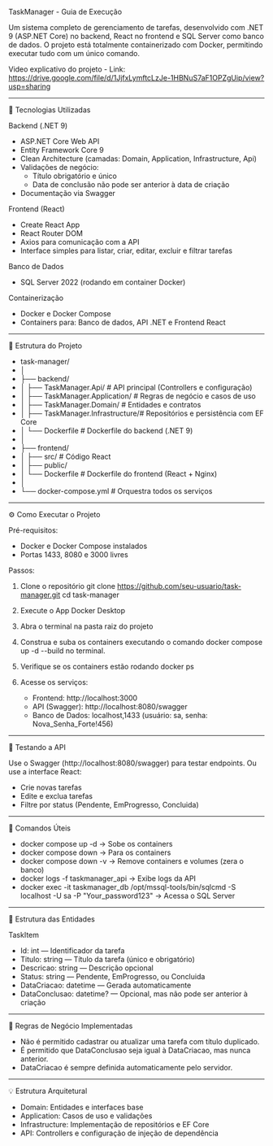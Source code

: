 TaskManager - Guia de Execução

Um sistema completo de gerenciamento de tarefas, desenvolvido com .NET 9 (ASP.NET Core) no backend, React no frontend e SQL Server como banco de dados.
O projeto está totalmente containerizado com Docker, permitindo executar tudo com um único comando.

Video explicativo do projeto - Link: https://drive.google.com/file/d/1JjfxLymftcLzJe-1HBNuS7aF1OPZgUip/view?usp=sharing

------------------------------------------------------------
🚀 Tecnologias Utilizadas

Backend (.NET 9)
- ASP.NET Core Web API
- Entity Framework Core 9
- Clean Architecture (camadas: Domain, Application, Infrastructure, Api)
- Validações de negócio:
  - Título obrigatório e único
  - Data de conclusão não pode ser anterior à data de criação
- Documentação via Swagger

Frontend (React)
- Create React App
- React Router DOM
- Axios para comunicação com a API
- Interface simples para listar, criar, editar, excluir e filtrar tarefas

Banco de Dados
- SQL Server 2022 (rodando em container Docker)

Containerização
- Docker e Docker Compose
- Containers para: Banco de dados, API .NET e Frontend React

------------------------------------------------------------
📂 Estrutura do Projeto

- task-manager/
- │
- ├── backend/
- │   ├── TaskManager.Api/           # API principal (Controllers e configuração)
- │   ├── TaskManager.Application/   # Regras de negócio e casos de uso
- │   ├── TaskManager.Domain/        # Entidades e contratos
- │   ├── TaskManager.Infrastructure/# Repositórios e persistência com EF Core
- │   └── Dockerfile                 # Dockerfile do backend (.NET 9)
- │
- ├── frontend/
- │   ├── src/                       # Código React
- │   ├── public/
- │   └── Dockerfile                 # Dockerfile do frontend (React + Nginx)
- │
- └── docker-compose.yml             # Orquestra todos os serviços

------------------------------------------------------------
⚙️ Como Executar o Projeto

Pré-requisitos:
- Docker e Docker Compose instalados
- Portas 1433, 8080 e 3000 livres

Passos:
1. Clone o repositório
   git clone https://github.com/seu-usuario/task-manager.git
   cd task-manager
2. Execute o App Docker Desktop

3. Abra o terminal na pasta raiz do projeto

4. Construa e suba os containers executando o comando
   docker compose up -d --build no terminal.

5. Verifique se os containers estão rodando
   docker ps

6. Acesse os serviços:
   - Frontend: http://localhost:3000
   - API (Swagger): http://localhost:8080/swagger
   - Banco de Dados: localhost,1433 (usuário: sa, senha: Nova_Senha_Forte!456)

------------------------------------------------------------
🧪 Testando a API

Use o Swagger (http://localhost:8080/swagger) para testar endpoints.
Ou use a interface React:
- Crie novas tarefas
- Edite e exclua tarefas
- Filtre por status (Pendente, EmProgresso, Concluida)

------------------------------------------------------------
🧰 Comandos Úteis

- docker compose up -d      -> Sobe os containers
- docker compose down       -> Para os containers
- docker compose down -v    -> Remove containers e volumes (zera o banco)
- docker logs -f taskmanager_api   -> Exibe logs da API
- docker exec -it taskmanager_db /opt/mssql-tools/bin/sqlcmd -S localhost -U sa -P "Your_password123"  -> Acessa o SQL Server

------------------------------------------------------------
🧩 Estrutura das Entidades

TaskItem
- Id: int — Identificador da tarefa
- Titulo: string — Título da tarefa (único e obrigatório)
- Descricao: string — Descrição opcional
- Status: string — Pendente, EmProgresso, ou Concluida
- DataCriacao: datetime — Gerada automaticamente
- DataConclusao: datetime? — Opcional, mas não pode ser anterior à criação

------------------------------------------------------------
🧠 Regras de Negócio Implementadas

- Não é permitido cadastrar ou atualizar uma tarefa com título duplicado.
- É permitido que DataConclusao seja igual à DataCriacao, mas nunca anterior.
- DataCriacao é sempre definida automaticamente pelo servidor.

------------------------------------------------------------
💡 Estrutura Arquitetural

- Domain: Entidades e interfaces base
- Application: Casos de uso e validações
- Infrastructure: Implementação de repositórios e EF Core
- API: Controllers e configuração de injeção de dependência
